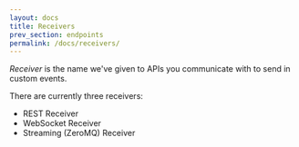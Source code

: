 ```yaml
---
layout: docs
title: Receivers
prev_section: endpoints
permalink: /docs/receivers/
---
```


*Receiver* is the name we've given to APIs you communicate with to send in
custom events.

There are currently three receivers:

* REST Receiver
* WebSocket Receiver
* Streaming (ZeroMQ) Receiver
